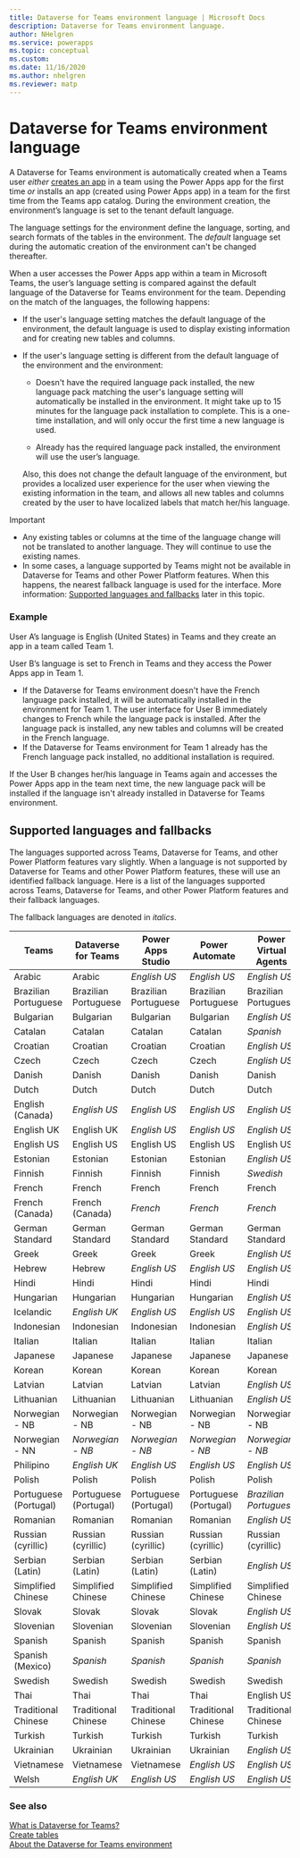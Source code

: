 ```yaml
---
title: Dataverse for Teams environment language | Microsoft Docs
description: Dataverse for Teams environment language.
author: NHelgren
ms.service: powerapps
ms.topic: conceptual
ms.custom: 
ms.date: 11/16/2020
ms.author: nhelgren
ms.reviewer: matp
---
```

# Dataverse for Teams environment language

A Dataverse for Teams environment is automatically created when a Teams user *either* [creates an app](create-first-app.md) in a team using the Power Apps app for the first time *or* installs an app (created using Power Apps app) in a team for the first time from the Teams app catalog. During the environment creation, the environment’s language is set to the tenant default language.

The language settings for the environment define the language, sorting, and search formats of the tables in the environment. The *default* language set during the automatic creation of the environment can't be changed thereafter. 

When a user accesses the Power Apps app within a team in Microsoft Teams, the user’s language setting is compared against the default language of the Dataverse for Teams environment for the team. Depending on the match of the languages, the following happens:
 
- If the user's language setting matches the default language of the environment, the default language is used to display existing information and for creating new tables and columns.

- If the user's language setting is different from the default language of the environment and the environment:

    - Doesn't have the required language pack installed, the new language pack matching the user's language setting will automatically be installed in the environment. It might take up to 15 minutes for the language pack installation to complete. This is a one-time installation, and will only occur the first time a new language is used.

    - Already has the required language pack installed, the environment will use the user’s language.

    Also, this does not change the default language of the environment, but provides a localized user experience for the user when viewing the existing information in the team, and allows all new tables and columns created by the user to have localized labels that match her/his language.

> [!IMPORTANT]
> - Any existing tables or columns at the time of the language change will not be translated to another language. They will continue to use the existing names.
>- In some cases, a language supported by Teams might not be available in Dataverse for Teams and other Power Platform features. When this happens, the nearest fallback language is used for the interface. More information: [Supported languages and fallbacks](#supported-languages-and-fallbacks) later in this topic. 

### Example

User A’s language is English (United States) in Teams and they create an app in a team called Team 1. 

User B’s language is set to French in Teams and they access the Power Apps app in Team 1.
- If the Dataverse for Teams environment doesn't have the French language pack installed, it will be automatically installed in the environment for Team 1. The user interface for User B immediately changes to French while the language pack is installed. After the language pack is installed, any new tables and columns will be created in the French language.
- If the Dataverse for Teams environment for Team 1 already has the French language pack installed, no additional installation is required.
 
If the User B changes her/his language in Teams again and accesses the Power Apps app in the team next time, the new language pack will be installed if the language isn't already installed in Dataverse for Teams environment.

## Supported languages and fallbacks

The languages supported across Teams, Dataverse for Teams, and other Power Platform features vary slightly. When a language is not supported by Dataverse for Teams and other Power Platform features, these will use an identified fallback language. Here is a list of the languages supported across Teams, Dataverse for Teams, and other Power Platform features and their fallback languages. 

The fallback languages are denoted in *italics*.


| Teams             | Dataverse for Teams           | Power Apps Studio | Power Automate    | Power Virtual Agents | Power BI           |
|-----------------------|-----------------------|------------------------------|-----------------------|-------------------------|-----------------------|
| Arabic                | Arabic                | *English US*                   | *English US*            | *English US*              | Arabic                |
| Brazilian Portuguese  | Brazilian Portuguese  | Brazilian Portuguese         | Brazilian Portuguese  | Brazilian Portuguese    | Brazilian Portuguese  |
| Bulgarian             | Bulgarian             | Bulgarian                    | Bulgarian             | *English US*              | Bulgarian             |
| Catalan               | Catalan               | Catalan                      | Catalan               | *Spanish*                 | Catalan               |
| Croatian              | Croatian              | Croatian                     | Croatian              | *English US*              | Croatian              |
| Czech                 | Czech                 | Czech                        | Czech                 | *English US*              | Czech                 |
| Danish                | Danish                | Danish                       | Danish                | Danish                  | Danish                |
| Dutch                 | Dutch                 | Dutch                        | Dutch                 | Dutch                   | Dutch                 |
| English (Canada)      | *English US*            | *English US*                   | *English US*            | *English US*              | *English US*            |
| English UK            | English UK            | *English US*                   | *English US*            | *English US*              | *English US*            |
| English US            | English US            | English US                   | English US            | English US              | English US            |
| Estonian              | Estonian              | Estonian                     | Estonian              | *English US*              | Estonian              |
| Finnish               | Finnish               | Finnish                      | Finnish               | *Swedish*                 | Finnish               |
| French                | French                | French                       | French                | French                  | French                |
| French (Canada)       | French (Canada)       | *French*                       | *French*                | *French*                  | *French*                |
| German Standard       | German Standard       | German Standard              | German Standard       | German Standard         | German Standard       |
| Greek                 | Greek                 | Greek                        | Greek                 | *English US*              | Greek                 |
| Hebrew                | Hebrew                | *English US*                   | *English US*            | *English US*              | Hebrew                |
| Hindi                 | Hindi                 | Hindi                        | Hindi                 | Hindi                   | Hindi                 |
| Hungarian             | Hungarian             | Hungarian                    | Hungarian             | *English US*              | Hungarian             |
| Icelandic             | *English UK*            | *English US*                   | *English US*            | *English US*              | English UK            |
| Indonesian            | Indonesian            | Indonesian                   | Indonesian            | *English US*              | Indonesian            |
| Italian               | Italian               | Italian                      | Italian               | Italian                 | Italian               |
| Japanese              | Japanese              | Japanese                     | Japanese              | Japanese                | Japanese              |
| Korean                | Korean                | Korean                       | Korean                | Korean                  | Korean                |
| Latvian               | Latvian               | Latvian                      | Latvian               | *English US*              | Latvian               |
| Lithuanian            | Lithuanian            | Lithuanian                   | Lithuanian            | *English US*              | Lithuanian            |
| Norwegian - NB        | Norwegian - NB        | Norwegian - NB               | Norwegian - NB        | Norwegian - NB          | Norwegian - NB        |
| Norwegian - NN        | *Norwegian - NB*        | *Norwegian - NB*               | *Norwegian - NB*        | *Norwegian - NB*          | *Norwegian - NB*        |
| Philipino             | *English UK*            | *English US*                   | *English US*            | *English US*              | *English UK*            |
| Polish                | Polish                | Polish                       | Polish                | Polish                  | Polish                |
| Portuguese (Portugal) | Portuguese (Portugal) | Portuguese (Portugal)        | Portuguese (Portugal) | *Brazilian Portuguese*    | Portuguese (Portugal) |
| Romanian              | Romanian              | Romanian                     | Romanian              | *English US*              | Romanian              |
| Russian (cyrillic)    | Russian (cyrillic)    | Russian (cyrillic)           | Russian (cyrillic)    | Russian (cyrillic)      | Russian (cyrillic)    |
| Serbian (Latin)       | Serbian (Latin)       | Serbian (Latin)              | Serbian (Latin)       | *English US*              | Serbian (Latin)       |
| Simplified Chinese    | Simplified Chinese    | Simplified Chinese           | Simplified Chinese    | Simplified Chinese      | Simplified Chinese    |
| Slovak                | Slovak                | Slovak                       | Slovak                | *English US*              | Slovak                |
| Slovenian             | Slovenian             | Slovenian                    | Slovenian             | *English US*              | Slovenian             |
| Spanish               | Spanish               | Spanish                      | Spanish               | Spanish                 | Spanish               |
| Spanish (Mexico)      | *Spanish*               | *Spanish*                      | *Spanish*               | *Spanish*                 | *Spanish*               |
| Swedish               | Swedish               | Swedish                      | Swedish               | Swedish                 | Swedish               |
| Thai                  | Thai                  | Thai                         | Thai                  | English US              | Thai                  |
| Traditional Chinese   | Traditional Chinese   | Traditional Chinese          | Traditional Chinese   | Traditional Chinese     | Traditional Chinese   |
| Turkish               | Turkish               | Turkish                      | Turkish               | Turkish                 | Turkish               |
| Ukrainian             | Ukrainian             | Ukrainian                    | Ukrainian             | *English US*              | Ukrainian             |
| Vietnamese            | Vietnamese            | Vietnamese                   | *English US*            | *English US*              | Vietnamese            |
| Welsh                 | *English UK*            | *English US*                   | *English US*            | *English US*              | *English UK*            | 

### See also

[What is Dataverse for Teams?](overview-data-platform.md) <br />
[Create tables](create-table.md)<br/>
[About the Dataverse for Teams environment](/power-platform/admin/about-teams-environment)
